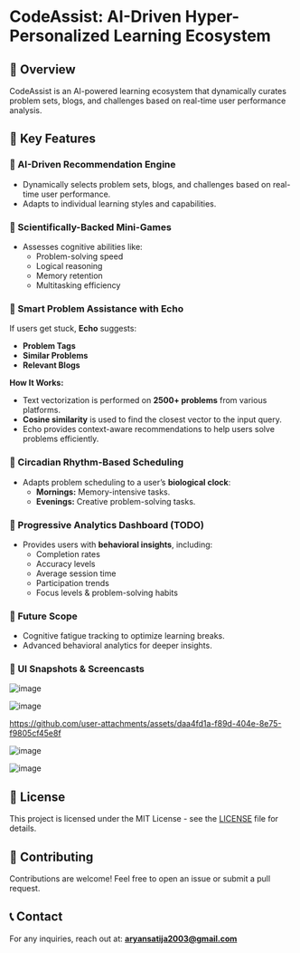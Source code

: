 # CodeAssist: AI-Driven Hyper-Personalized Learning Ecosystem

## 🚀 Overview
CodeAssist is an AI-powered learning ecosystem that dynamically curates problem sets, blogs, and challenges based on real-time user performance analysis. 

## 🎯 Key Features

### 🔹 AI-Driven Recommendation Engine
- Dynamically selects problem sets, blogs, and challenges based on real-time user performance.
- Adapts to individual learning styles and capabilities.

### 🔹 Scientifically-Backed Mini-Games
- Assesses cognitive abilities like:
  - Problem-solving speed
  - Logical reasoning
  - Memory retention
  - Multitasking efficiency

### 🔹 Smart Problem Assistance with Echo
If users get stuck, **Echo** suggests:
- **Problem Tags**
- **Similar Problems**
- **Relevant Blogs**

**How It Works:**
- Text vectorization is performed on **2500+ problems** from various platforms.
- **Cosine similarity** is used to find the closest vector to the input query.
- Echo provides context-aware recommendations to help users solve problems efficiently.

### 🔹 Circadian Rhythm-Based Scheduling
- Adapts problem scheduling to a user’s **biological clock**:
  - **Mornings:** Memory-intensive tasks.
  - **Evenings:** Creative problem-solving tasks.

### 🔹 Progressive Analytics Dashboard (TODO)
- Provides users with **behavioral insights**, including:
  - Completion rates
  - Accuracy levels
  - Average session time
  - Participation trends
  - Focus levels & problem-solving habits

### 🔹 Future Scope
- Cognitive fatigue tracking to optimize learning breaks.
- Advanced behavioral analytics for deeper insights.

### 🔹 UI Snapshots & Screencasts
![image](https://github.com/user-attachments/assets/297b0716-72b8-46e5-ada4-075deda3ac02)

![image](https://github.com/user-attachments/assets/41967e90-07a7-48ae-8c0a-052e35e02446)

https://github.com/user-attachments/assets/daa4fd1a-f89d-404e-8e75-f9805cf45e8f

![image](https://github.com/user-attachments/assets/55f2df04-f90b-4fbc-ae90-a19f6f6e26fa)

![image](https://github.com/user-attachments/assets/bfd7f079-08db-44de-aabc-e10253811b27)

## 📄 License
This project is licensed under the MIT License - see the [LICENSE](LICENSE) file for details.

## 🤝 Contributing
Contributions are welcome! Feel free to open an issue or submit a pull request.

## 📞 Contact
For any inquiries, reach out at: **aryansatija2003@gmail.com**

